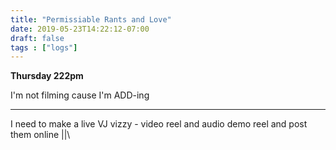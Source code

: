 ```yaml
---
title: "Permissiable Rants and Love"
date: 2019-05-23T14:22:12-07:00
draft: false
tags : ["logs"]
---
```


**Thursday 222pm**

I'm not filming cause I'm ADD-ing

___


I need to make a live VJ vizzy - video reel and audio demo reel and post them online \||\

